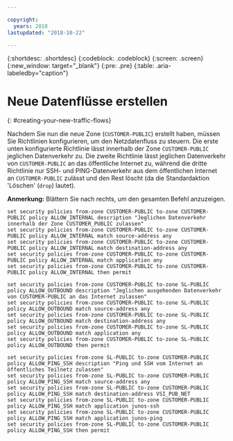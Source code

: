```yaml
---

copyright:
  years: 2018
lastupdated: "2018-10-22"

---
```


{:shortdesc: .shortdesc}
{:codeblock: .codeblock}
{:screen: .screen}
{:new_window: target="_blank"}
{:pre: .pre}
{:table: .aria-labeledby="caption"}

# Neue Datenflüsse erstellen
{: #creating-your-new-traffic-flows}

Nachdem Sie nun die neue Zone (`CUSTOMER-PUBLIC`) erstellt haben, müssen Sie Richtlinien konfigurieren, um den Netzdatenfluss zu steuern. Die erste unten konfigurierte Richtlinie lässt innerhalb der Zone `CUSTOMER-PUBLIC` jeglichen Datenverkehr zu. Die zweite Richtlinie lässt jeglichen Datenverkehr von `CUSTOMER-PUBLIC` an das öffentliche Internet zu, während die dritte Richtlinie nur SSH- und PING-Datenverkehr aus dem öffentlichen Internet an `CUSTOMER-PUBLIC` zulässt und den Rest löscht (da die Standardaktion 'Löschen' (`drop`) lautet).

**Anmerkung:** Blättern Sie nach rechts, um den gesamten Befehl anzuzeigen.  

```
set security policies from-zone CUSTOMER-PUBLIC to-zone CUSTOMER-PUBLIC policy ALLOW_INTERNAL description "Jeglichen Datenverkehr innerhalb der Zone CUSTOMER_PUBLIC zulassen"
set security policies from-zone CUSTOMER-PUBLIC to-zone CUSTOMER-PUBLIC policy ALLOW_INTERNAL match source-address any
set security policies from-zone CUSTOMER-PUBLIC to-zone CUSTOMER-PUBLIC policy ALLOW_INTERNAL match destination-address any
set security policies from-zone CUSTOMER-PUBLIC to-zone CUSTOMER-PUBLIC policy ALLOW_INTERNAL match application any
set security policies from-zone CUSTOMER-PUBLIC to-zone CUSTOMER-PUBLIC policy ALLOW_INTERNAL then permit

set security policies from-zone CUSTOMER-PUBLIC to-zone SL-PUBLIC policy ALLOW_OUTBOUND description "Jeglichen ausgehenden Datenverkehr von CUSTOMER-PUBLIC an das Internet zulassen"
set security policies from-zone CUSTOMER-PUBLIC to-zone SL-PUBLIC policy ALLOW_OUTBOUND match source-address any
set security policies from-zone CUSTOMER-PUBLIC to-zone SL-PUBLIC policy ALLOW_OUTBOUND match destination-address any
set security policies from-zone CUSTOMER-PUBLIC to-zone SL-PUBLIC policy ALLOW_OUTBOUND match application any
set security policies from-zone CUSTOMER-PUBLIC to-zone SL-PUBLIC policy ALLOW_OUTBOUND then permit

set security policies from-zone SL-PUBLIC to-zone CUSTOMER-PUBLIC policy ALLOW_PING_SSH description "Ping und SSH vom Internet an öffentliches Teilnetz zulassen"
set security policies from-zone SL-PUBLIC to-zone CUSTOMER-PUBLIC policy ALLOW_PING_SSH match source-address any
set security policies from-zone SL-PUBLIC to-zone CUSTOMER-PUBLIC policy ALLOW_PING_SSH match destination-address VSI_PUB_NET
set security policies from-zone SL-PUBLIC to-zone CUSTOMER-PUBLIC policy ALLOW_PING_SSH match application junos-ssh
set security policies from-zone SL-PUBLIC to-zone CUSTOMER-PUBLIC policy ALLOW_PING_SSH match application junos-ping
set security policies from-zone SL-PUBLIC to-zone CUSTOMER-PUBLIC policy ALLOW_PING_SSH then permit
```  
